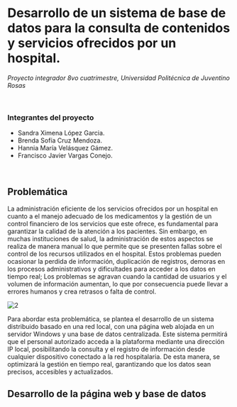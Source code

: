# Desarrollo de un sistema de base de datos para la consulta de contenidos y servicios ofrecidos por un hospital.
_Proyecto integrador 8vo cuatrimestre, Universidad Politécnica de Juventino Rosas_

&nbsp;
### Integrantes del proyecto
* Sandra Ximena López Garcia.
* Brenda Sofía Cruz Mendoza.
* Hannia María Velásquez Gámez.
* Francisco Javier Vargas Conejo.
  
&nbsp;
## Problemática 
La administración eficiente de los servicios ofrecidos por un hospital en cuanto a el manejo adecuado de los medicamentos y la gestión de un control financiero de los servicios que este ofrece, es fundamental para garantizar la calidad de la atención a los pacientes. Sin embargo, en muchas instituciones de salud, la administración de estos aspectos se realiza de manera manual lo que permite que se presenten fallas sobre el control de los recursos utilizados en el hospital. Estos problemas pueden ocasionar la perdida de información, duplicación de registros, demoras en los procesos administrativos y dificultades para acceder a los datos en tiempo real; Los problemas se agravan cuando la cantidad de usuarios y el volumen de información aumentan, lo que por consecuencia puede llevar a errores humanos y crea retrasos o falta de control.

![2](https://github.com/user-attachments/assets/a03ee1cc-4106-4732-825d-ed11d0274b5f)

Para abordar esta problemática, se plantea el desarrollo de un sistema distribuido basado en una red local, con una página web alojada en un servidor Windows y una base de datos centralizada. Este sistema permitirá que el personal autorizado acceda a la plataforma mediante una dirección IP local, posibilitando la consulta y el registro de información desde cualquier dispositivo conectado a la red hospitalaria. De esta manera, se optimizará la gestión en tiempo real, garantizando que los datos sean precisos, accesibles y actualizados.

## Desarrollo de la página web y base de datos
